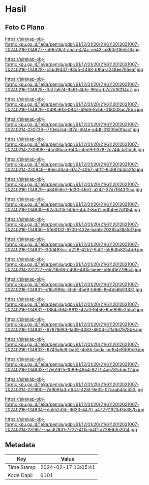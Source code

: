 # Hasil

## Foto C Plano

https://sirekap-obj-formc.kpu.go.id/1e8a/pemilu/pdpr/61/12/01/20/21/6112012021007-20240216-134827--596518af-a5aa-474c-ae43-b360ef16e518.jpg

https://sirekap-obj-formc.kpu.go.id/1e8a/pemilu/pdpr/61/12/01/20/21/6112012021007-20240216-134828--c5bd9437-93d5-4468-b18a-a248ee795eaf.jpg

https://sirekap-obj-formc.kpu.go.id/1e8a/pemilu/pdpr/61/12/01/20/21/6112012021007-20240216-134828--3a17a674-9561-4bfe-96da-b7c2df8314c7.jpg

https://sirekap-obj-formc.kpu.go.id/1e8a/pemilu/pdpr/61/12/01/20/21/6112012021007-20240216-134829--049fa913-0847-49d6-8cb6-018008ac78b5.jpg

https://sirekap-obj-formc.kpu.go.id/1e8a/pemilu/pdpr/61/12/01/20/21/6112012021007-20240214-230726--710eb7ad-3f7d-404e-a4df-31206e0fbacf.jpg

https://sirekap-obj-formc.kpu.go.id/1e8a/pemilu/pdpr/61/12/01/20/21/6112012021007-20240214-230808--4fa38baa-640a-4ee9-9378-2d744cb31dc6.jpg

https://sirekap-obj-formc.kpu.go.id/1e8a/pemilu/pdpr/61/12/01/20/21/6112012021007-20240214-230849--86ec30ad-d7a7-40b7-abf2-8c8874ddc2fd.jpg

https://sirekap-obj-formc.kpu.go.id/1e8a/pemilu/pdpr/61/12/01/20/21/6112012021007-20240216-134829--a84656e7-1d30-46e2-a247-37d7f643f5ca.jpg

https://sirekap-obj-formc.kpu.go.id/1e8a/pemilu/pdpr/61/12/01/20/21/6112012021007-20240216-134830--62a3a115-b05e-4dc1-8ad1-ed04ee2d1184.jpg

https://sirekap-obj-formc.kpu.go.id/1e8a/pemilu/pdpr/61/12/01/20/21/6112012021007-20240216-134830--5fe8f132-9700-432e-babb-70285a38a537.jpg

https://sirekap-obj-formc.kpu.go.id/1e8a/pemilu/pdpr/61/12/01/20/21/6112012021007-20240216-134831--30d463ca-d228-42b2-9a01-558dfb8254d6.jpg

https://sirekap-obj-formc.kpu.go.id/1e8a/pemilu/pdpr/61/12/01/20/21/6112012021007-20240214-231227--e5216e18-c400-4615-beee-b9e41e2796c5.jpg

https://sirekap-obj-formc.kpu.go.id/1e8a/pemilu/pdpr/61/12/01/20/21/6112012021007-20240216-134831--c16c998c-5fc6-45e9-b666-8e4d56b93831.jpg

https://sirekap-obj-formc.kpu.go.id/1e8a/pemilu/pdpr/61/12/01/20/21/6112012021007-20240216-134832--f884a364-8812-42a0-8456-6be896c255a1.jpg

https://sirekap-obj-formc.kpu.go.id/1e8a/pemilu/pdpr/61/12/01/20/21/6112012021007-20240216-134832--97979883-1a89-4382-8904-51fa9d7978be.jpg

https://sirekap-obj-formc.kpu.go.id/1e8a/pemilu/pdpr/61/12/01/20/21/6112012021007-20240216-134833--6743a6d6-ba52-4b8b-bcda-befb4e8d00c9.jpg

https://sirekap-obj-formc.kpu.go.id/1e8a/pemilu/pdpr/61/12/01/20/21/6112012021007-20240216-134833--17eb1925-1089-49b4-927f-4ae781cb5cf2.jpg

https://sirekap-obj-formc.kpu.go.id/1e8a/pemilu/pdpr/61/12/01/20/21/6112012021007-20240214-231800--7d9b91a3-c644-428f-9e05-07caab44c553.jpg

https://sirekap-obj-formc.kpu.go.id/1e8a/pemilu/pdpr/61/12/01/20/21/6112012021007-20240216-134834--da552d3b-6633-4470-a472-11923d3b387b.jpg

https://sirekap-obj-formc.kpu.go.id/1e8a/pemilu/pdpr/61/12/01/20/21/6112012021007-20240214-231951--aac87801-7777-4115-b4ff-d7286b1b2014.jpg


## Metadata

| Key        | Value               |
| ---------- | ------------------- |
| Time Stamp | 2024-02-17 13:05:41 |
| Kode Dapil | 6101                |



